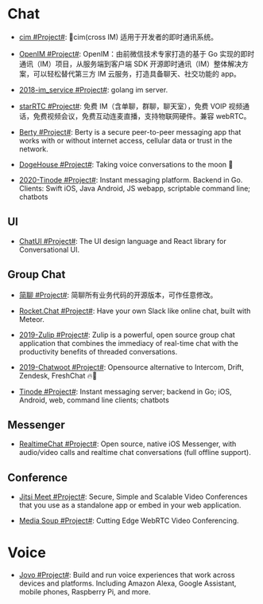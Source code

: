 # Chat

- [cim #Project#](https://github.com/crossoverJie/cim): 📲cim(cross IM) 适用于开发者的即时通讯系统。

- [OpenIM #Project#](https://github.com/OpenIMSDK/Open-IM-Server): OpenIM：由前微信技术专家打造的基于 Go 实现的即时通讯（IM）项目，从服务端到客户端 SDK 开源即时通讯（IM）整体解决方案，可以轻松替代第三方 IM 云服务，打造具备聊天、社交功能的 app。

- [2018-im_service #Project#](https://github.com/GoBelieveIO/im_service): golang im server.

- [starRTC #Project#](https://gitee.com/starRTC): 免费 IM（含单聊，群聊，聊天室），免费 VOIP 视频通话，免费视频会议，免费互动连麦直播，支持物联网硬件。兼容 webRTC。

- [Berty #Project#](https://github.com/berty/berty): Berty is a secure peer-to-peer messaging app that works with or without internet access, cellular data or trust in the network.

- [DogeHouse #Project#](https://github.com/benawad/dogehouse): Taking voice conversations to the moon 🚀

- [2020-Tinode #Project#](https://github.com/tinode/chat): Instant messaging platform. Backend in Go. Clients: Swift iOS, Java Android, JS webapp, scriptable command line; chatbots

## UI

- [ChatUI #Project#](https://github.com/alibaba/ChatUI): The UI design language and React library for Conversational UI.

## Group Chat

- [简聊 #Project#](https://github.com/jianliaoim/talk-os): 简聊所有业务代码的开源版本，可作任意修改。

- [Rocket.Chat #Project#](https://github.com/RocketChat/Rocket.Chat): Have your own Slack like online chat, built with Meteor.

- [2019-Zulip #Project#](https://github.com/zulip/zulip): Zulip is a powerful, open source group chat application that combines the immediacy of real-time chat with the productivity benefits of threaded conversations.

- [2019-Chatwoot #Project#](https://github.com/chatwoot/chatwoot): Opensource alternative to Intercom, Drift, Zendesk, FreshChat 🔥💬

- [Tinode #Project#](https://github.com/tinode/chat): Instant messaging server; backend in Go; iOS, Android, web, command line clients; chatbots

## Messenger

- [RealtimeChat #Project#](https://github.com/relatedcode/RealtimeChat): Open source, native iOS Messenger, with audio/video calls and realtime chat conversations (full offline support).

## Conference

- [Jitsi Meet #Project#](https://meet.jit.si): Secure, Simple and Scalable Video Conferences that you use as a standalone app or embed in your web application.

- [Media Soup #Project#](https://github.com/versatica/mediasoup): Cutting Edge WebRTC Video Conferencing.

# Voice

- [Jovo #Project#](https://www.jovo.tech/): Build and run voice experiences that work across devices and platforms. Including Amazon Alexa, Google Assistant, mobile phones, Raspberry Pi, and more.

